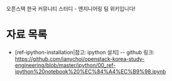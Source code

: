 오픈스택 한국 커뮤니티 스터디 - 엔지니어링 팀 위키입니다!

# 자료 목록
- [ref-ipython-installation|참고: ipython 설치]
-- github 링크: https://github.com/ianychoi/openstack-korea-study-engineering/blob/master/ipython/00_ref-ipython%20notebook%20%EC%84%A4%EC%B9%98.ipynb